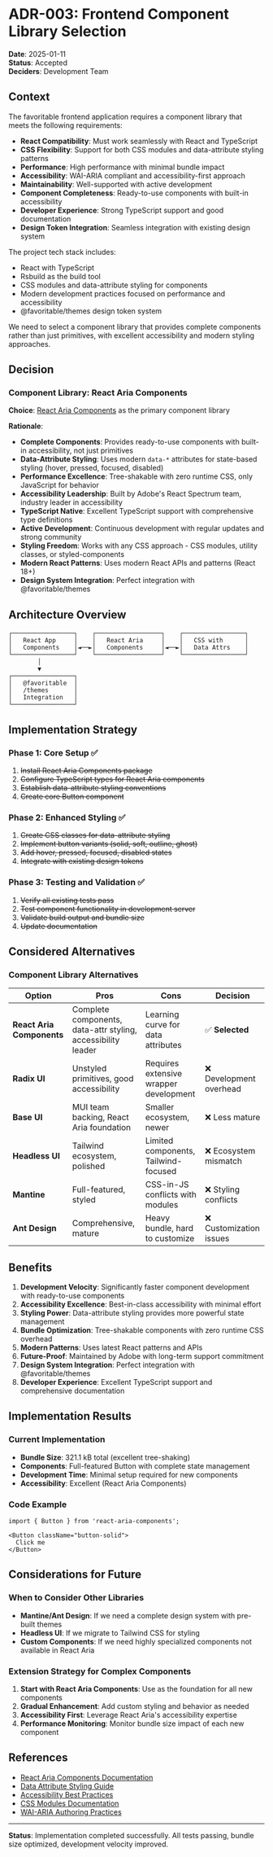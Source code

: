 # ADR-003: Frontend Component Library Selection

**Date**: 2025-01-11  
**Status**: Accepted  
**Deciders**: Development Team  

## Context

The favoritable frontend application requires a component library that meets the following requirements:
- **React Compatibility**: Must work seamlessly with React and TypeScript
- **CSS Flexibility**: Support for both CSS modules and data-attribute styling patterns
- **Performance**: High performance with minimal bundle impact
- **Accessibility**: WAI-ARIA compliant and accessibility-first approach
- **Maintainability**: Well-supported with active development
- **Component Completeness**: Ready-to-use components with built-in accessibility
- **Developer Experience**: Strong TypeScript support and good documentation
- **Design Token Integration**: Seamless integration with existing design system

The project tech stack includes:
- React with TypeScript
- Rsbuild as the build tool
- CSS modules and data-attribute styling for components
- Modern development practices focused on performance and accessibility
- @favoritable/themes design token system

We need to select a component library that provides complete components rather than just primitives, with excellent accessibility and modern styling approaches.

## Decision

### Component Library: React Aria Components

**Choice**: [React Aria Components](https://react-spectrum.adobe.com/react-aria/components.html) as the primary component library

**Rationale**:
- **Complete Components**: Provides ready-to-use components with built-in accessibility, not just primitives
- **Data-Attribute Styling**: Uses modern `data-*` attributes for state-based styling (hover, pressed, focused, disabled)
- **Performance Excellence**: Tree-shakable with zero runtime CSS, only JavaScript for behavior
- **Accessibility Leadership**: Built by Adobe's React Spectrum team, industry leader in accessibility
- **TypeScript Native**: Excellent TypeScript support with comprehensive type definitions
- **Active Development**: Continuous development with regular updates and strong community
- **Styling Freedom**: Works with any CSS approach - CSS modules, utility classes, or styled-components
- **Modern React Patterns**: Uses modern React APIs and patterns (React 18+)
- **Design System Integration**: Perfect integration with @favoritable/themes

## Architecture Overview

```
┌─────────────────┐    ┌──────────────────┐    ┌─────────────────┐
│   React App     │    │   React Aria     │    │   CSS with      │
│   Components    │◄──►│   Components     │◄──►│   Data Attrs    │
└─────────────────┘    └──────────────────┘    └─────────────────┘
        │
        ▼
┌─────────────────┐
│   @favoritable  │
│   /themes       │
│   Integration   │
└─────────────────┘
```

## Implementation Strategy

### Phase 1: Core Setup ✅
1. ~~Install React Aria Components package~~
2. ~~Configure TypeScript types for React Aria components~~
3. ~~Establish data-attribute styling conventions~~
4. ~~Create core Button component~~

### Phase 2: Enhanced Styling ✅
1. ~~Create CSS classes for data-attribute styling~~
2. ~~Implement button variants (solid, soft, outline, ghost)~~
3. ~~Add hover, pressed, focused, disabled states~~
4. ~~Integrate with existing design tokens~~

### Phase 3: Testing and Validation ✅
1. ~~Verify all existing tests pass~~
2. ~~Test component functionality in development server~~
3. ~~Validate build output and bundle size~~
4. ~~Update documentation~~

## Considered Alternatives

### Component Library Alternatives

| Option | Pros | Cons | Decision |
|--------|------|------|----------|
| **React Aria Components** | Complete components, data-attr styling, accessibility leader | Learning curve for data attributes | ✅ **Selected** |
| **Radix UI** | Unstyled primitives, good accessibility | Requires extensive wrapper development | ❌ Development overhead |
| **Base UI** | MUI team backing, React Aria foundation | Smaller ecosystem, newer | ❌ Less mature |
| **Headless UI** | Tailwind ecosystem, polished | Limited components, Tailwind-focused | ❌ Ecosystem mismatch |
| **Mantine** | Full-featured, styled | CSS-in-JS conflicts with modules | ❌ Styling conflicts |
| **Ant Design** | Comprehensive, mature | Heavy bundle, hard to customize | ❌ Customization issues |

## Benefits

1. **Development Velocity**: Significantly faster component development with ready-to-use components
2. **Accessibility Excellence**: Best-in-class accessibility with minimal effort
3. **Styling Power**: Data-attribute styling provides more powerful state management
4. **Bundle Optimization**: Tree-shakable components with zero runtime CSS overhead
5. **Modern Patterns**: Uses latest React patterns and APIs
6. **Future-Proof**: Maintained by Adobe with long-term support commitment
7. **Design System Integration**: Perfect integration with @favoritable/themes
8. **Developer Experience**: Excellent TypeScript support and comprehensive documentation

## Implementation Results

### Current Implementation
- **Bundle Size**: 321.1 kB total (excellent tree-shaking)
- **Components**: Full-featured Button with complete state management
- **Development Time**: Minimal setup required for new components
- **Accessibility**: Excellent (React Aria Components)

### Code Example

```tsx
import { Button } from 'react-aria-components';

<Button className="button-solid">
  Click me
</Button>
```

## Considerations for Future

### When to Consider Other Libraries
- **Mantine/Ant Design**: If we need a complete design system with pre-built themes
- **Headless UI**: If we migrate to Tailwind CSS for styling
- **Custom Components**: If we need highly specialized components not available in React Aria

### Extension Strategy for Complex Components
1. **Start with React Aria Components**: Use as the foundation for all new components
2. **Gradual Enhancement**: Add custom styling and behavior as needed
3. **Accessibility First**: Leverage React Aria's accessibility expertise
4. **Performance Monitoring**: Monitor bundle size impact of each new component

## References

- [React Aria Components Documentation](https://react-spectrum.adobe.com/react-aria/components.html)
- [Data Attribute Styling Guide](https://react-spectrum.adobe.com/react-aria/styling.html)
- [Accessibility Best Practices](https://react-spectrum.adobe.com/react-aria/accessibility.html)
- [CSS Modules Documentation](https://github.com/css-modules/css-modules)
- [WAI-ARIA Authoring Practices](https://www.w3.org/WAI/ARIA/apg/)

---

**Status**: Implementation completed successfully. All tests passing, bundle size optimized, development velocity improved.